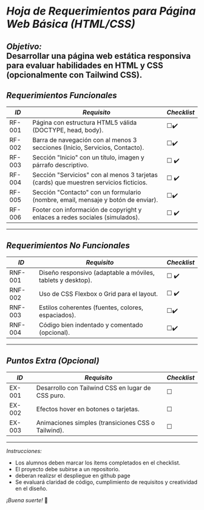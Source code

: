 # *Hoja de Requerimientos para Página Web Básica (HTML/CSS)*  
*Objetivo:*  
Desarrollar una página web estática responsiva para evaluar habilidades en HTML y CSS (opcionalmente con Tailwind CSS).  
---  
## *Requerimientos Funcionales*  

| *ID* | *Requisito* | *Checklist* |  
|--------|--------------|---------------|  
| RF-001 | Página con estructura HTML5 válida (DOCTYPE, head, body). | ☐✔️ |  
| RF-002 | Barra de navegación con al menos 3 secciones (Inicio, Servicios, Contacto). | ☐✔️ |  
| RF-003 | Sección "Inicio" con un título, imagen y párrafo descriptivo. | ☐ ✔️|  
| RF-004 | Sección "Servicios" con al menos 3 tarjetas (cards) que muestren servicios ficticios. | ☐ ✔️|  
| RF-005 | Sección "Contacto" con un formulario (nombre, email, mensaje y botón de enviar). | ☐✔️ |  
| RF-006 | Footer con información de copyright y enlaces a redes sociales (simulados). | ☐ ✔️|  
---  
## *Requerimientos No Funcionales*  

| *ID* | *Requisito* | *Checklist* |  
|--------|--------------|---------------|  
| RNF-001 | Diseño responsivo (adaptable a móviles, tablets y desktop). | ☐ ✔️|  
| RNF-002 | Uso de CSS Flexbox o Grid para el layout. | ☐ ✔️|  
| RNF-003 | Estilos coherentes (fuentes, colores, espaciados). | ☐✔️ |  
| RNF-004 | Código bien indentado y comentado (opcional). | ☐✔️ |    
---  
## *Puntos Extra (Opcional)*  

| *ID* | *Requisito* | *Checklist* |  
|--------|--------------|---------------|  
| EX-001 | Desarrollo con Tailwind CSS en lugar de CSS puro. | ☐ |  
| EX-002 | Efectos hover en botones o tarjetas. | ☐ |  
| EX-003 | Animaciones simples (transiciones CSS o Tailwind). | ☐ |  
---  
*Instrucciones:*  
- Los alumnos deben marcar los ítems completados en el checklist.  
- El proyecto debe subirse a un repositorio.  
- deberan realizsr el despliegue en github page
- Se evaluará claridad de código, cumplimiento de requisitos y creatividad en el diseño.  

*¡Buena suerte!* 🚀